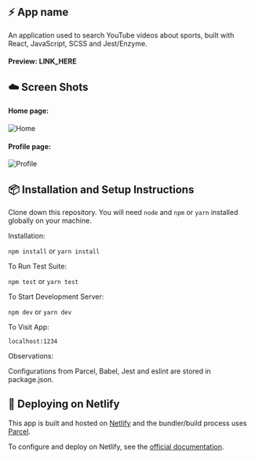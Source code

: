 ## :zap: App name

An application used to search YouTube videos about sports, built with React, JavaScript, SCSS and Jest/Enzyme.

#### Preview: LINK_HERE

## :cloud: Screen Shots

#### Home page:
![Home]()
&nbsp;
#### Profile page:
![Profile]()

## :package: Installation and Setup Instructions

Clone down this repository. You will need `node` and `npm` or `yarn` installed globally on your machine.  

Installation:

`npm install` or `yarn install`  

To Run Test Suite:  

`npm test` or `yarn test`  

To Start Development Server:

`npm dev` or `yarn dev`  

To Visit App:

`localhost:1234`

Observations:

Configurations from Parcel, Babel, Jest and eslint are stored in package.json.  

## :rocket: Deploying on Netlify
This app is built and hosted on [Netlify](https://www.netlify.com/) and the bundler/build process uses [Parcel](https://parceljs.org/).

To configure and deploy on Netlify, see the [official documentation](https://docs.netlify.com/).